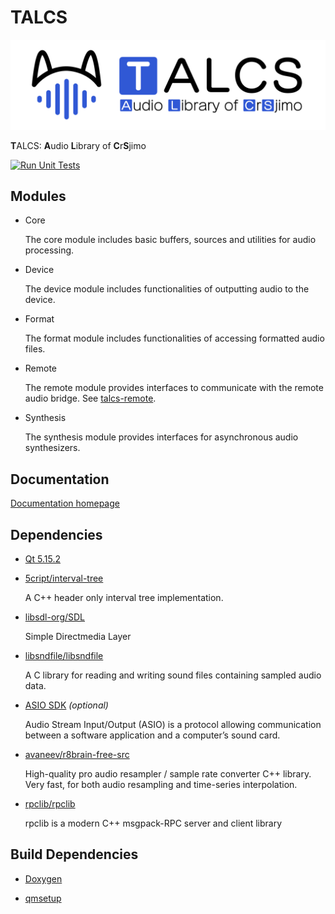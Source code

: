 # TALCS

![TALCS Logo](https://raw.githubusercontent.com/CrSjimo/talcs/main/doc/talcs.svg)

<b>T</b>ALCS: <b>A</b>udio <b>L</b>ibrary of <b>C</b>r<b>S</b>jimo

[![Run Unit Tests](https://github.com/CrSjimo/talcs/actions/workflows/run-unit-tests.yaml/badge.svg)](https://github.com/HyperbolaStudio/talcs-test/actions/workflows/run-unit-tests.yaml)

## Modules

- Core

  The core module includes basic buffers, sources and utilities for audio processing.

- Device

  The device module includes functionalities of outputting audio to the device.

- Format

  The format module includes functionalities of accessing formatted audio files.

- Remote

  The remote module provides interfaces to communicate with the remote audio bridge. See [talcs-remote](https://github.com/CrSjimo/talcs-remote).

- Synthesis

  The synthesis module provides interfaces for asynchronous audio synthesizers.

## Documentation

[Documentation homepage](https://talcs.sjimo.dev/)

## Dependencies

- [Qt 5.15.2](https://qt-project.org/)

- [5cript/interval-tree](https://github.com/5cript/interval-tree)

  A C++ header only interval tree implementation.

- [libsdl-org/SDL](https://github.com/libsdl-org/SDL)

  Simple Directmedia Layer

- [libsndfile/libsndfile](https://github.com/libsndfile/libsndfile)

  A C library for reading and writing sound files containing sampled audio data.

- [ASIO SDK](https://www.steinberg.net/developers/) <i>(optional)</i>

  Audio Stream Input/Output (ASIO) is a protocol allowing communication between a software application and a computer’s sound card.

- [avaneev/r8brain-free-src](https://github.com/avaneev/r8brain-free-src)

  High-quality pro audio resampler / sample rate converter C++ library. Very fast, for both audio resampling and time-series interpolation.

- [rpclib/rpclib](https://github.com/rpclib/rpclib)

  rpclib is a modern C++ msgpack-RPC server and client library

## Build Dependencies

- [Doxygen](https://www.doxygen.nl/)

- [qmsetup](https://github.com/stdware/qmsetup)